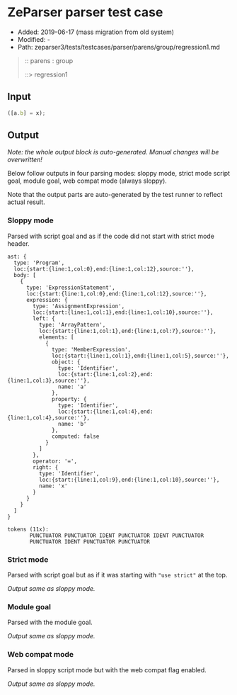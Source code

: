 # ZeParser parser test case

- Added: 2019-06-17 (mass migration from old system)
- Modified: -
- Path: zeparser3/tests/testcases/parser/parens/group/regression1.md

> :: parens : group
>
> ::> regression1

## Input

`````js
([a.b] = x);
`````

## Output

_Note: the whole output block is auto-generated. Manual changes will be overwritten!_

Below follow outputs in four parsing modes: sloppy mode, strict mode script goal, module goal, web compat mode (always sloppy).

Note that the output parts are auto-generated by the test runner to reflect actual result.

### Sloppy mode

Parsed with script goal and as if the code did not start with strict mode header.

`````
ast: {
  type: 'Program',
  loc:{start:{line:1,col:0},end:{line:1,col:12},source:''},
  body: [
    {
      type: 'ExpressionStatement',
      loc:{start:{line:1,col:0},end:{line:1,col:12},source:''},
      expression: {
        type: 'AssignmentExpression',
        loc:{start:{line:1,col:1},end:{line:1,col:10},source:''},
        left: {
          type: 'ArrayPattern',
          loc:{start:{line:1,col:1},end:{line:1,col:7},source:''},
          elements: [
            {
              type: 'MemberExpression',
              loc:{start:{line:1,col:1},end:{line:1,col:5},source:''},
              object: {
                type: 'Identifier',
                loc:{start:{line:1,col:2},end:{line:1,col:3},source:''},
                name: 'a'
              },
              property: {
                type: 'Identifier',
                loc:{start:{line:1,col:4},end:{line:1,col:4},source:''},
                name: 'b'
              },
              computed: false
            }
          ]
        },
        operator: '=',
        right: {
          type: 'Identifier',
          loc:{start:{line:1,col:9},end:{line:1,col:10},source:''},
          name: 'x'
        }
      }
    }
  ]
}

tokens (11x):
       PUNCTUATOR PUNCTUATOR IDENT PUNCTUATOR IDENT PUNCTUATOR
       PUNCTUATOR IDENT PUNCTUATOR PUNCTUATOR
`````

### Strict mode

Parsed with script goal but as if it was starting with `"use strict"` at the top.

_Output same as sloppy mode._

### Module goal

Parsed with the module goal.

_Output same as sloppy mode._

### Web compat mode

Parsed in sloppy script mode but with the web compat flag enabled.

_Output same as sloppy mode._
